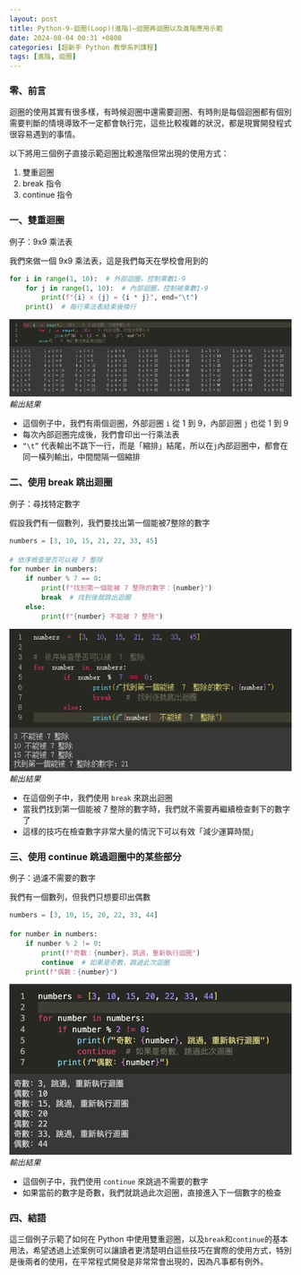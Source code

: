 ```yaml
---
layout: post
title: Python-9-迴圈(Loop)(進階)—迴圈再迴圈以及進階應用示範
date: 2024-08-04 00:31 +0800
categories: [超新手 Python 教學系列課程]
tags: [進階, 迴圈]
---
```

### 零、前言

迴圈的使用其實有很多樣，有時候迴圈中還需要迴圈、有時則是每個迴圈都有個別需要判斷的情境導致不一定都會執行完，這些比較複雜的狀況，都是現實開發程式很容易遇到的事情。

以下將用三個例子直接示範迴圈比較進階但常出現的使用方式：

1. 雙重迴圈
2. break 指令
3. continue 指令

### 一、雙重迴圈

例子：9x9 乘法表

我們來做一個 9x9 乘法表，這是我們每天在學校會用到的

```python
for i in range(1, 10):  # 外部迴圈，控制乘數1-9
    for j in range(1, 10):  # 內部迴圈，控制被乘數1-9
        print(f"{i} x {j} = {i * j}", end="\t")
    print()  # 每行乘法表結束後換行
```

![輸出結果](/assets/img/post_img/Python-9-迴圈(Loop)(進階)—迴圈再迴圈以及進階應用示範%20f47df9f9764944348539d591e7bdf825/Untitled.png)
_輸出結果_

- 這個例子中，我們有兩個迴圈，外部迴圈 `i` 從 1 到 9，內部迴圈 `j` 也從 1 到 9
- 每次內部迴圈完成後，我們會印出一行乘法表
- `“\t”` 代表輸出不跳下一行，而是「縮排」結尾，所以在`j`內部迴圈中，都會在同一橫列輸出，中間間隔一個縮排

### 二、使用 break 跳出迴圈

例子：尋找特定數字

假設我們有一個數列，我們要找出第一個能被7整除的數字

```python
numbers = [3, 10, 15, 21, 22, 33, 45]

# 依序檢查是否可以被 7 整除
for number in numbers:
    if number % 7 == 0:
        print(f"找到第一個能被 7 整除的數字：{number}")
        break  # 找到後就跳出迴圈
    else:
        print(f"{number} 不能被 7 整除")
```

![輸出結果](/assets/img/post_img/Python-9-迴圈(Loop)(進階)—迴圈再迴圈以及進階應用示範%20f47df9f9764944348539d591e7bdf825//Untitled%201.png)
_輸出結果_

- 在這個例子中，我們使用 `break` 來跳出迴圈
- 當我們找到第一個能被 7 整除的數字時，我們就不需要再繼續檢查剩下的數字了
- 這樣的技巧在檢查數字非常大量的情況下可以有效「減少運算時間」

### 三、使用 continue 跳過迴圈中的某些部分

例子：過濾不需要的數字

我們有一個數列，但我們只想要印出偶數

```python
numbers = [3, 10, 15, 20, 22, 33, 44]

for number in numbers:
    if number % 2 != 0:
        print(f"奇數：{number}，跳過，重新執行迴圈")
        continue  # 如果是奇數，跳過此次迴圈
    print(f"偶數：{number}")
```

![輸出結果](/assets/img/post_img/Python-9-迴圈(Loop)(進階)—迴圈再迴圈以及進階應用示範%20f47df9f9764944348539d591e7bdf825//Untitled%202.png)
_輸出結果_

- 這個例子中，我們使用 `continue` 來跳過不需要的數字
- 如果當前的數字是奇數，我們就跳過此次迴圈，直接進入下一個數字的檢查

### 四、結語

這三個例子示範了如何在 Python 中使用雙重迴圈，以及`break`和`continue`的基本用法，希望透過上述案例可以讓讀者更清楚明白這些技巧在實際的使用方式，特別是後兩者的使用，在平常程式開發是非常常會出現的，因為凡事都有例外。